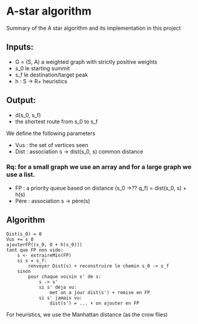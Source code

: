 # A-star algorithm

Summary of the A star algorithm and its implementation in this project

## Inputs:

- G = (S, A) a weighted graph with strictly positive weights
- s_0 le starting summit
- s_f le destination/target peak
- h : S -> R+ heuristics

## Output:

- d(s_0, s_f)
- the shortest route from s_0 to s_f

We define the following parameters

- Vus : the set of vertices seen
- Dist : association s -> dist(s_0, s) common distance

### Rq: for a small graph we use an array and for a large graph we use a list.

- FP : a priority queue based on distance (s_0 ->?? q_f) = dist(s_0, s) + h(s)
- Père : association s -> père(s)

## Algorithm

```
Dist(s_0) = 0
Vus += s_0
ajouterFP((s_0, O + h(s_0)))
tant que FP non vide:
    s <- extraireMin(FP)
    si s = s_f:
        renvoyer Dist(s) + reconstruire le chemin s_0 -> s_f
    sinon
        pour chaque voisin s' de s:
            s -> s'
            si s' déja vu:
                met on a jour dist(s') + remise en FP
            si s' jamais vu:
                dist(s') = ... + on ajouter en FP

```

For heuristics, we use the Manhattan distance (as the crow flies)